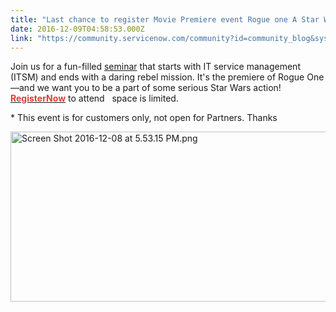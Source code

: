 ```yaml
---
title: "Last chance to register Movie Premiere event Rogue one A Star Wars Story in Burlington MA on December th"
date: 2016-12-09T04:58:53.000Z
link: "https://community.servicenow.com/community?id=community_blog&sys_id=d70e2e2ddbd0dbc01dcaf3231f9619c7"
---
```

<p>Join us for a fun-filled <a title="p.connect.servicenow.com/e/es?s=1133&e=576191&elq" href="http://app.connect.servicenow.com/e/es?s=1133&amp;e=576191&amp;elq">seminar</a> that starts with IT service management (ITSM) and ends with a daring rebel mission. It's the premiere of Rogue One—and we want you to be a part of some serious Star Wars action! <a href="http://app.connect.servicenow.com/e/es?s=1133&amp;e=576191&amp;elq"><span style="color: #e23d39;"><strong>RegisterNow</strong></span></a> to attend   space is limited.</p><p></p><p>* This event is for customers only, not open for Partners. Thanks</p><p></p><p><img   alt="Screen Shot 2016-12-08 at 5.53.15 PM.png" class="image-1 jive-image" src="83ba2ff9db1893041dcaf3231f9619c9.iix" style="width: 620px; height: 272px;"/></p>